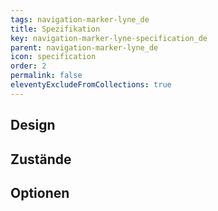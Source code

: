 ```yaml
---
tags: navigation-marker-lyne_de
title: Spezifikation
key: navigation-marker-lyne-specification_de
parent: navigation-marker-lyne_de
icon: specification
order: 2
permalink: false
eleventyExcludeFromCollections: true
---
```


## Design 

## Zustände

## Optionen


